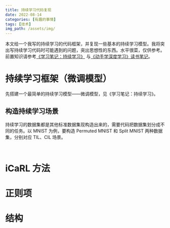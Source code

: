 ```yaml
---
title: 持续学习代码复现
date: 2022-08-14
categories: [有趣的事情]
tags: [技术]
img_path: /assets/img/
---
```


本文给一个我写的持续学习的代码框架，并复现一些基本的持续学习模型。我将突出写持续学习代码时可能遇到的问题，突出思想性的东西。水平很菜，仅供参考。前置知识请参考[《学习笔记：持续学习》]() 与[《动手学深度学习》读书笔记]()。






# 持续学习框架（微调模型）

先搭建一个最简单的持续学习模型——微调模型，见《学习笔记：持续学习》。

## 构造持续学习场景

持续学习的数据集都是其他标准数据集现构造出来的，需要代码把数据集划分成不同的任务。以 MNIST 为例，要构造 Permuted MNIST 和 Split MNIST 两种数据集，分别对应 TIL、CIL 场景。

```python



```





# iCaRL 方法



# 正则项


# 结构


